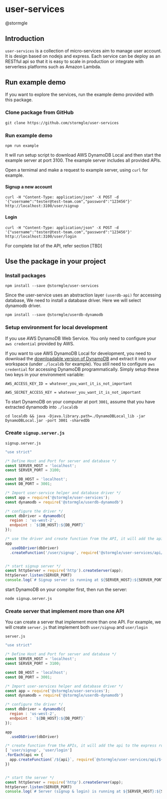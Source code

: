 # user-services
@stormgle

## Introduction
`user-services` is a collection of micro-services aim to manage user account. It is design based on nodejs and express. Each service can be deploy as an RESTful api so that it is easy to scale in production or integrate with serverless platforms such as Amazon Lambda.


## Run example demo

If you want to explore the services, run the example demo provided with this package.

### Clone package from GitHub

`git clone https://github.com/stormgle/user-services`

### Run example demo

`npm run example`

It will run setup script to download AWS DynamoDB Local and then start the example server at port 3100. The example server includes all provided APIs.

Open a ternimal and make a request to example server, using `curl` for example.

#### Signup a new account

`curl -H "Content-Type: application/json" -X POST -d '{"username":"tester@test-team.com","password":"123456"}' http://localhost:3100/user/signup`

#### Login 
`curl -H "Content-Type: application/json" -X POST -d '{"username":"tester@test-team.com","password":"123456"}' http://localhost:3100/user/login`

For complete list of the API, refer section [TBD]

## Use the package in your project

### Install packages

`npm install --save @stormgle/user-services`

Since the user-service uses an abstraction layer `(userdb-api)` for accessing database, We need to install a database driver. Here we will select dynamodb driver.

`npm install --save @stormgle/userdb-dynamodb`

### Setup environment for local development

If you use AWS DynamoDB Web Service. You only need to configure your `aws credential` provided by AWS.

If you want to use AWS DynamoDB Local for development, you need to download the [downloadable version of DynamoDB](https://docs.aws.amazon.com/amazondynamodb/latest/developerguide/DynamoDBLocal.html) and extract it into your workspace (under `./localdb` for example). You still need to configure `aws credential` for accessing DynamoDB programmatically. Simply setup these two keys in your environment variable:

```
AWS_ACCESS_KEY_ID = whatever_you_want_it_is_not_important

AWS_SECRET_ACCESS_KEY = whatever_you_want_it_is_not_important
```
To start DynamoDB on your computer at port `3001`, assume that you have extracted dynamodb into `./localdb`

`cd localdb && java -Djava.library.path=./DynamoDBLocal_lib -jar DynamoDBLocal.jar -port 3001 -sharedDb` 


### Create `signup.server.js` 

`signup.server.js`

```javascript
"use strict"

/* Define Host and Port for server and database */
const SERVER_HOST = 'localhost';
const SERVER_PORT = 3100;

const DB_HOST = 'localhost';
const DB_PORT = 3001;

/* Import user-service helper and database driver */
const app = require('@stormgle/user-services');
const dynamodb = require('@stormgle/userdb-dynamodb')

/* configure the driver */
const dbDriver = dynamodb({ 
  region : 'us-west-2', 
  endpoint : `${DB_HOST}:${DB_PORT}`
});

/* use the driver and create function from the API, it will add the api to the express route */
app
  .useDbDriver(dbDriver)
  .createFunction('/user/signup', require('@stormgle/user-services/api/user/signup'))


/* start signup server */
const httpServer = require('http').createServer(app);
httpServer.listen(SERVER_PORT)
console.log(`# Signup server is running at ${SERVER_HOST}:${SERVER_PORT}\n`);

```

start DynamoDB on your compiter first, then run the server:

`node signup.server.js`

### Create server that implement more than one API

You can create a server that implement more than one API. For example, we will create `server.js` that implement both `user/signup` and `user/login`

`server.js`

```javascript
"use strict"

/* Define Host and Port for server and database */
const SERVER_HOST = 'localhost';
const SERVER_PORT = 3100;

const DB_HOST = 'localhost';
const DB_PORT = 3001;

/* Import user-services helper and database driver */
const app = require('@stormgle/user-services');
const dynamodb = require('@stormgle/userdb-dynamodb')

/* configure the driver */
const dbDriver = dynamodb({ 
  region : 'us-west-2', 
  endpoint : `${DB_HOST}:${DB_PORT}`
});

app
  .useDbDriver(dbDriver)

/* create function from the APIs, it will add the api to the express route */
[ 'user/signup', 'user/login']
.forEach(api => {
  app.createFunction(`/${api}`, require(`@stormgle/user-services/api/${api}`))
}) 


/* start the server */
const httpServer = require('http').createServer(app);
httpServer.listen(SERVER_PORT)
console.log(`# Server (signup & login) is running at ${SERVER_HOST}:${SERVER_PORT}\n`);

```
